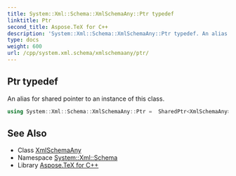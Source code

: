 ```yaml
---
title: System::Xml::Schema::XmlSchemaAny::Ptr typedef
linktitle: Ptr
second_title: Aspose.TeX for C++
description: 'System::Xml::Schema::XmlSchemaAny::Ptr typedef. An alias for shared pointer to an instance of this class in C++.'
type: docs
weight: 600
url: /cpp/system.xml.schema/xmlschemaany/ptr/
---
```

## Ptr typedef


An alias for shared pointer to an instance of this class.

```cpp
using System::Xml::Schema::XmlSchemaAny::Ptr =  SharedPtr<XmlSchemaAny>
```

## See Also

* Class [XmlSchemaAny](../)
* Namespace [System::Xml::Schema](../../)
* Library [Aspose.TeX for C++](../../../)
